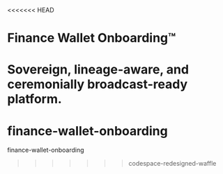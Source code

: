 <<<<<<< HEAD
# Finance Wallet Onboarding™

Sovereign, lineage-aware, and ceremonially broadcast-ready platform.
=======
# finance-wallet-onboarding
finance-wallet-onboarding
>>>>>>> codespace-redesigned-waffle
